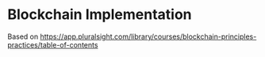 # Blockchain Implementation

Based on https://app.pluralsight.com/library/courses/blockchain-principles-practices/table-of-contents